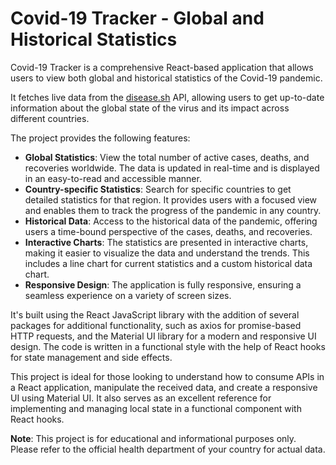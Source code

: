 # Covid-19 Tracker - Global and Historical Statistics

Covid-19 Tracker is a comprehensive React-based application that allows users to view both global and historical statistics of the Covid-19 pandemic. 

It fetches live data from the [disease.sh](https://disease.sh/) API, allowing users to get up-to-date information about the global state of the virus and its impact across different countries. 

The project provides the following features:
- **Global Statistics**: View the total number of active cases, deaths, and recoveries worldwide. The data is updated in real-time and is displayed in an easy-to-read and accessible manner.
- **Country-specific Statistics**: Search for specific countries to get detailed statistics for that region. It provides users with a focused view and enables them to track the progress of the pandemic in any country.
- **Historical Data**: Access to the historical data of the pandemic, offering users a time-bound perspective of the cases, deaths, and recoveries. 
- **Interactive Charts**: The statistics are presented in interactive charts, making it easier to visualize the data and understand the trends. This includes a line chart for current statistics and a custom historical data chart.
- **Responsive Design**: The application is fully responsive, ensuring a seamless experience on a variety of screen sizes.

It's built using the React JavaScript library with the addition of several packages for additional functionality, such as axios for promise-based HTTP requests, and the Material UI library for a modern and responsive UI design. The code is written in a functional style with the help of React hooks for state management and side effects. 

This project is ideal for those looking to understand how to consume APIs in a React application, manipulate the received data, and create a responsive UI using Material UI. It also serves as an excellent reference for implementing and managing local state in a functional component with React hooks.

**Note**: This project is for educational and informational purposes only. Please refer to the official health department of your country for actual data.
